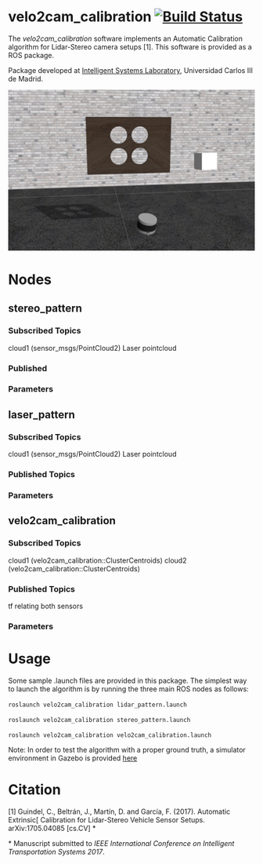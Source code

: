 # velo2cam_calibration [![Build Status](http://build.ros.org/job/Kdev__velo2cam_calibration__ubuntu_xenial_amd64/8/badge/icon)](http://build.ros.org/job/Kdev__velo2cam_calibration__ubuntu_xenial_amd64/8/)

The *velo2cam_calibration* software implements an Automatic Calibration algorithm for Lidar-Stereo camera setups [1]. This software is provided as a ROS package.

Package developed at [Intelligent Systems Laboratory](http://www.uc3m.es/islab), Universidad Carlos III de Madrid.

![gazebo screenshot](screenshots/velo2cam_calibration_setup.png)

# Nodes #
## stereo_pattern ##
### Subscribed Topics ###
cloud1 (sensor_msgs/PointCloud2)
   Laser pointcloud
### Published ###
### Parameters ###
## laser_pattern ##
### Subscribed Topics ###
cloud1 (sensor_msgs/PointCloud2)
   Laser pointcloud
### Published Topics ###
### Parameters ###
## velo2cam_calibration ##
### Subscribed Topics ###
cloud1 (velo2cam_calibration::ClusterCentroids)
cloud2 (velo2cam_calibration::ClusterCentroids)
### Published Topics ###
tf relating both sensors
### Parameters ###

# Usage #
Some sample .launch files are provided in this package. The simplest way to launch the algorithm is by running the three main ROS nodes as follows:

```roslaunch velo2cam_calibration lidar_pattern.launch```

```roslaunch velo2cam_calibration stereo_pattern.launch```

```roslaunch velo2cam_calibration velo2cam_calibration.launch```

Note: In order to test the algorithm with a proper ground truth, a simulator environment in Gazebo is provided [here](https://github.com/beltransen/velo2cam_gazebo)

# Citation #
[1] Guindel, C., Beltrán, J., Martín, D. and García, F. (2017). Automatic Extrinsic[ Calibration for Lidar-Stereo Vehicle Sensor Setups. arXiv:1705.04085 [cs.CV] \*

\* Manuscript submitted to *IEEE International Conference on Intelligent Transportation Systems 2017*.
